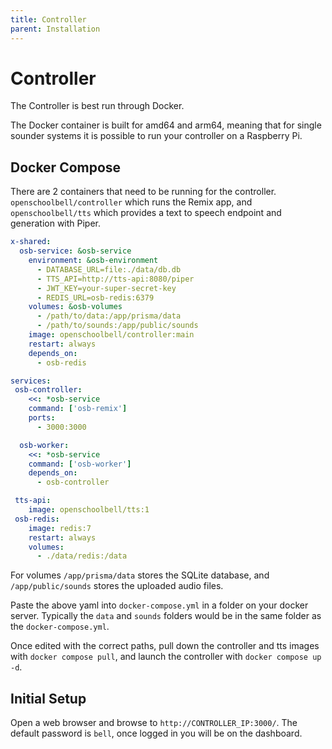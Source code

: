 ```yaml
---
title: Controller
parent: Installation
---
```


# Controller

The Controller is best run through Docker. 

The Docker container is built for amd64 and arm64, meaning that for single sounder systems it is possible to run your controller on a Raspberry Pi.

## Docker Compose

There are 2 containers that need to be running for the controller. `openschoolbell/controller` which runs the Remix app, and `openschoolbell/tts` which provides a text to speech endpoint and generation with Piper.

```yml
x-shared:
  osb-service: &osb-service
    environment: &osb-environment
      - DATABASE_URL=file:./data/db.db
      - TTS_API=http://tts-api:8080/piper
      - JWT_KEY=your-super-secret-key
      - REDIS_URL=osb-redis:6379
    volumes: &osb-volumes
      - /path/to/data:/app/prisma/data
      - /path/to/sounds:/app/public/sounds
    image: openschoolbell/controller:main
    restart: always
    depends_on:
      - osb-redis

services:
 osb-controller:
    <<: *osb-service
    command: ['osb-remix']
    ports:
      - 3000:3000

  osb-worker:
    <<: *osb-service
    command: ['osb-worker']
    depends_on:
      - osb-controller

 tts-api:
    image: openschoolbell/tts:1
 osb-redis:
    image: redis:7
    restart: always
    volumes:
      - ./data/redis:/data
```

For volumes `/app/prisma/data` stores the SQLite database, and `/app/public/sounds` stores the uploaded audio files.

Paste the above yaml into `docker-compose.yml` in a folder on your docker server. Typically the `data` and `sounds` folders would be in the same folder as the `docker-compose.yml`.

Once edited with the correct paths, pull down the controller and tts images with `docker compose pull`, and launch the controller with `docker compose up -d`.

## Initial Setup

Open a web browser and browse to `http://CONTROLLER_IP:3000/`. The default password is `bell`, once logged in you will be on the dashboard. 